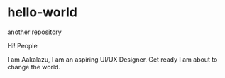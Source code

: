 # hello-world
another repository

Hi! People

I am Aakalazu, I am an aspiring UI/UX Designer. 
Get ready I am about to change the world.
